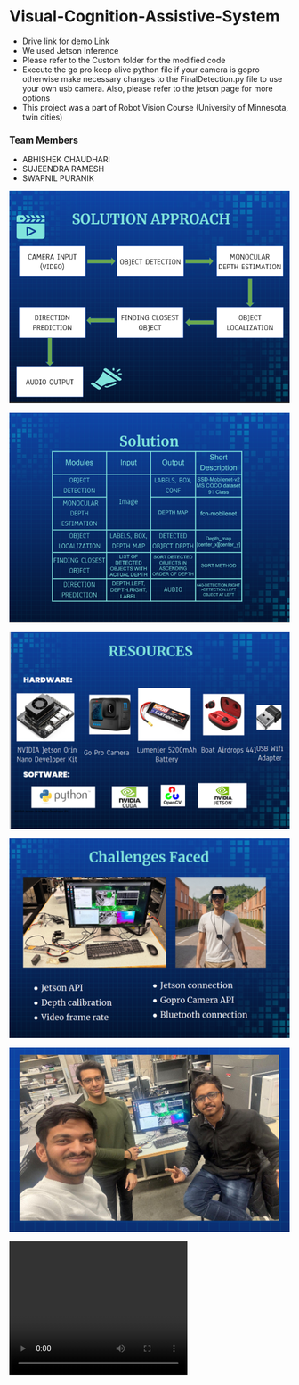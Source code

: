 # Visual-Cognition-Assistive-System

- Drive link for demo [Link](https://drive.google.com/drive/folders/1DzeEDx6WoncPUCoLusl77xMLQFW63AB0?usp=drive_link)
- We used Jetson Inference
- Please refer to the Custom folder for the modified code
- Execute the go pro keep alive python file if your camera is gopro otherwise make necessary changes to the FinalDetection.py file to use your own usb camera. Also, please refer to the jetson page for more options
- This project was a part of Robot Vision Course (University of Minnesota, twin cities)
### Team Members
- ABHISHEK CHAUDHARI
- SUJEENDRA RAMESH
- SWAPNIL PURANIK

![solution-1](rv-1.png)

![solution-1](rv-2.png)

![solution-1](rv-3.png)

![solution-1](rv-4.png)

![solution-1](rv-5.png)

<video width="320" height="240" controls>
  <source src="Final_video.mp4" type="video/mp4">
</video>

  
